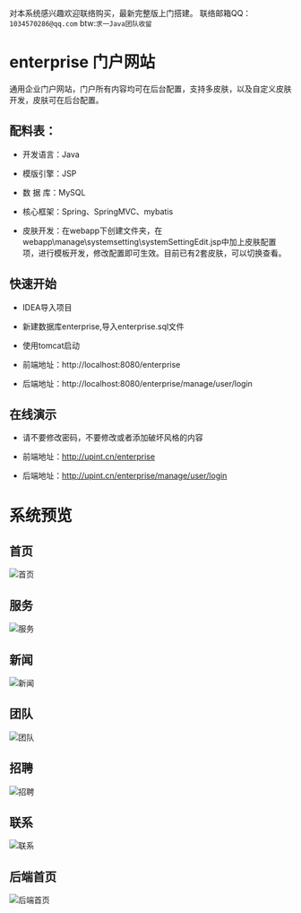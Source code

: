 对本系统感兴趣欢迎联络购买，最新完整版上门搭建。 联络邮箱QQ：`1034570286@qq.com` btw:`求一Java团队收留 `

# enterprise 门户网站

通用企业门户网站，门户所有内容均可在后台配置，支持多皮肤，以及自定义皮肤开发，皮肤可在后台配置。

## 配料表：

* 开发语言：Java

* 模版引擎：JSP

* 数 据 库：MySQL

* 核心框架：Spring、SpringMVC、mybatis

* 皮肤开发：在webapp下创建文件夹，在webapp\manage\systemsetting\systemSettingEdit.jsp中加上皮肤配置项，进行模板开发，修改配置即可生效。目前已有2套皮肤，可以切换查看。

## 快速开始

* IDEA导入项目

* 新建数据库enterprise,导入enterprise.sql文件

* 使用tomcat启动

* 前端地址：http://localhost:8080/enterprise

* 后端地址：http://localhost:8080/enterprise/manage/user/login

## 在线演示

* 请不要修改密码，不要修改或者添加破坏风格的内容

* 前端地址：http://upint.cn/enterprise

* 后端地址：http://upint.cn/enterprise/manage/user/login

# 系统预览

## 首页
![首页](https://github.com/zhupanlinch/enterprise/blob/master/src/main/webapp/attached/image/home.png)
## 服务
![服务](https://github.com/zhupanlinch/enterprise/blob/master/src/main/webapp/attached/image/service.png)
## 新闻
![新闻](https://github.com/zhupanlinch/enterprise/blob/master/src/main/webapp/attached/image/article.png)
## 团队
![团队](https://github.com/zhupanlinch/enterprise/blob/master/src/main/webapp/attached/image/team.png)
## 招聘
![招聘](https://github.com/zhupanlinch/enterprise/blob/master/src/main/webapp/attached/image/job.png)
## 联系
![联系](https://github.com/zhupanlinch/enterprise/blob/master/src/main/webapp/attached/image/contact.png)

## 后端首页
![后端首页](https://github.com/zhupanlinch/enterprise/blob/master/src/main/webapp/attached/image/back.png)



